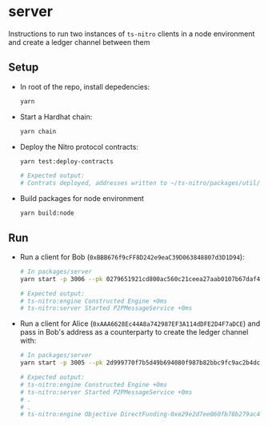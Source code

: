# server

Instructions to run two instances of `ts-nitro` clients in a node environment and create a ledger channel between them

## Setup

* In root of the repo, install depedencies:

  ```bash
  yarn
  ```

* Start a Hardhat chain:

  ```bash
  yarn chain
  ```

* Deploy the Nitro protocol contracts:

  ```bash
  yarn test:deploy-contracts

  # Expected output:
  # Contrats deployed, addresses written to ~/ts-nitro/packages/util/src/test/addresses.json
  ```

* Build packages for node environment

  ```
  yarn build:node
  ```

## Run

* Run a client for Bob (`0xBBB676f9cFF8D242e9eaC39D063848807d3D1D94`):

  ```bash
  # In packages/server
  yarn start -p 3006 --pk 0279651921cd800ac560c21ceea27aab0107b67daf436cdd25ce84cad30159b4 --chainpk 59c6995e998f97a5a0044966f0945389dc9e86dae88c7a8412f4603b6b78690d

  # Expected output:
  # ts-nitro:engine Constructed Engine +0ms
  # ts-nitro:server Started P2PMessageService +0ms
  ```

* Run a client for Alice (`0xAAA6628Ec44A8a742987EF3A114dDFE2D4F7aDCE`) and pass in Bob's address as a counterparty to create the ledger channel with:

  ```bash
  # In packages/server
  yarn start -p 3005 --pk 2d999770f7b5d49b694080f987b82bbc9fc9ac2b4dcc10b0f8aba7d700f69c6d --chainpk ac0974bec39a17e36ba4a6b4d238ff944bacb478cbed5efcae784d7bf4f2ff80 --direct-fund 0xBBB676f9cFF8D242e9eaC39D063848807d3D1D94

  # Expected output:
  # ts-nitro:engine Constructed Engine +0ms
  # ts-nitro:server Started P2PMessageService +0ms
  # .
  # .
  # ts-nitro:engine Objective DirectFunding-0xe29e2d7ee060fb78b279ac4c8f5cc9bf59334f3e0d25315d5e3c822ed0303d9e is complete & returned to API +26ms
  ```
